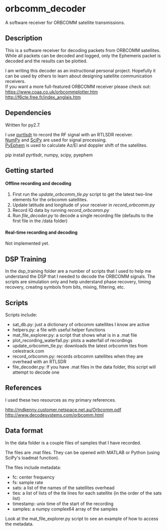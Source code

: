 # orbcomm_decoder
A software receiver for ORBCOMM satellite transmissions.
  

  
## Description

This is a software receiver for decoding packets from ORBCOMM satellites. 
While all packets can be decoded and logged, only the Ephemeris packet is 
decoded and the results can be plotted.  

I am writing this decoder as an instructional personal project. Hopefully it
can be used by others to learn about designing satellite communication 
receivers.  
If you want a more full-featured ORBCOMM receiver please check out:  
https://www.coaa.co.uk/orbcommplotter.htm  
http://f6cte.free.fr/index_anglais.htm  



## Dependencies

Written for py2.7.  

I use [pyrtlsdr] to record the RF signal with an RTLSDR receiver.  
[NumPy] and [SciPy] are used for signal processing.  
[PyEphem] is used to calculate Az/El and doppler shift of the satellites.  

pip install pyrtlsdr, numpy, scipy, pyephem  



[PyEphem]: https://rhodesmill.org/pyephem/index.html
[NumPy]: https://www.numpy.org/
[SciPy]: https://www.scipy.org/
[pyrtlsdr]: https://github.com/roger-/pyrtlsdr




## Getting started
  
#### Offline recording and decoding  
1. First run the _update_orbcomm_tle.py_ script to get the latest two-line elements for the orbcomm satellites.  
2. Update latitude and longitude of your receiver in _record_orbcomm.py_  
3. Record IQ data by running _record_orbcomm.py_  
4. Run _file_decoder.py_ to decode a single recording file (defaults to the first file in the /data folder)  
  
  
#### Real-time recording and decoding  
Not implemented yet.  
  
  


## DSP Training

In the dsp_training folder are a number of scripts that I used to help me understand the DSP that I needed to decode the ORBCOMM signals. The scripts are simulation only and help understand phase recovery, timing recovery, creating symbols from bits, mixing, filtering, etc.  
  
  
  
## Scripts
  
  
Scripts include:  
- sat_db.py: just a dictionary of orbcomm satellites I know are active  
- helpers.py: a file with useful helper functions  
- mat_file_explorer.py: a script that shows what is in a .mat file  
- plot_recording_waterfall.py: plots a waterfall of recordings  
- update_orbcomm_tle.py: downloads the latest orbcomm tles from celestrack.com  
- record_orbcomm.py: records orbcomm satellites when they are overhead with an RTLSDR  
- file_decoder.py: If you have .mat files in the data folder, this script will attempt to decode one  
  
  
  
  
  
## References

I used these two resources as my primary references.  

http://mdkenny.customer.netspace.net.au/Orbcomm.pdf  
http://www.decodesystems.com/orbcomm.html  
 

## Data format

In the data folder is a couple files of samples that I have recorded.  

The files are .mat files. They can be opened with MATLAB or Python (using SciPy's loadmat function).  

The files include metadata:  
- fc: center frequency  
- fs: sample rate  
- sats: a list of the names of the satellites overhead  
- tles: a list of lists of the tle lines for each satellite (in the order of the sats list)  
- timestamp: unix time of the start of the recording  
- samples: a numpy complex64 array of the samples  

Look at the mat_file_explorer.py script to see an example of how to access the metadata.  

